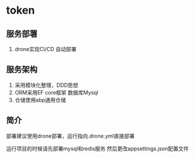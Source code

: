 # token

## 服务部署
1. drone实现CI/CD 自动部署

## 服务架构
1. 采用模块化整理，DDD思想
2. ORM采用EF core框架 数据库Mysql
3. 仓储使用abp通用仓储

## 简介
部署建议使用drone部署，运行指向.drone.yml直接部署

运行项目的时候请先部署mysql和redis服务
然后更改appsettings.json配置文件